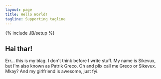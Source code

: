 ```yaml
---
layout: page
title: Hello World!
tagline: Supporting tagline
---
```

{% include JB/setup %}

## Hai thar!
Err... this is my blag. I don't think before I write stuff.
My name is Sikevux, but I'm also known as Patrik Greco. Oh and plix call me Greco or Sikevux. Mkay?
And my girlfriend is awesome, just fyi.



